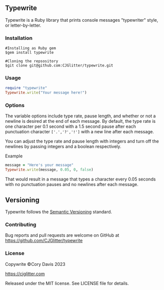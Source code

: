 ## Typewrite ##

Typewrite is a Ruby library that prints console messages "typewriter" style, or letter-by-letter.

### Installation ###
    #Installing as Ruby gem
    $gem install typewrite

    #Cloning the repsository
    $git clone git@github.com:CJGlitter/typewrite.git
### Usage ###

```ruby
require "typewrite"
Typewrite.write("Your message here!")
```

### Options ###
The variable options include type rate, pause length, and whether or not a newline is desired at the end of each message. By default, the type rate is one character per 0.1 second with a 1.5 second pause after each punctuation character `['.','?','!']` with a new line after each message. 

You can adjust the type rate and pause length with integers and turn off the newlines by passing integers and a boolean respectively. 

Example

```ruby
message = "Here's your message"
Typewrite.write(message, 0.05, 0, false)
```
That would result in a message that types a character every 0.05 seconds with no punctuation pauses and no newlines after each message.

## Versioning

Typewrite follows the [Semantic Versioning](http://semver.org/) standard.

### Contributing ###

Bug reports and pull requests are welcome on GitHub at https://github.com/CJGlitter/typewrite

### License ###
Copywrite ©Cory Davis 2023

https://cjglitter.com

Released under the MIT license. See LICENSE file for details.
